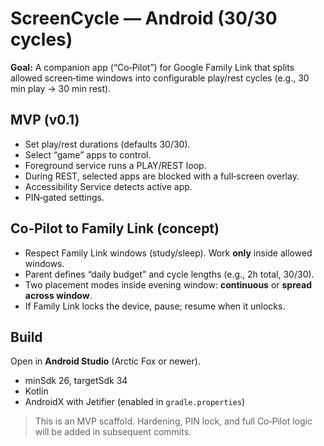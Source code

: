 # ScreenCycle — Android (30/30 cycles)

**Goal:** A companion app (“Co‑Pilot”) for Google Family Link that splits allowed screen‑time windows into configurable play/rest cycles (e.g., 30 min play → 30 min rest).

## MVP (v0.1)
- Set play/rest durations (defaults 30/30).
- Select “game” apps to control.
- Foreground service runs a PLAY/REST loop.
- During REST, selected apps are blocked with a full‑screen overlay.
- Accessibility Service detects active app.
- PIN‑gated settings.

## Co‑Pilot to Family Link (concept)
- Respect Family Link windows (study/sleep). Work **only** inside allowed windows.
- Parent defines “daily budget” and cycle lengths (e.g., 2h total, 30/30).
- Two placement modes inside evening window: **continuous** or **spread across window**.
- If Family Link locks the device, pause; resume when it unlocks.

## Build
Open in **Android Studio** (Arctic Fox or newer).
- minSdk 26, targetSdk 34
- Kotlin
- AndroidX with Jetifier (enabled in `gradle.properties`)

> This is an MVP scaffold. Hardening, PIN lock, and full Co‑Pilot logic will be added in subsequent commits.
